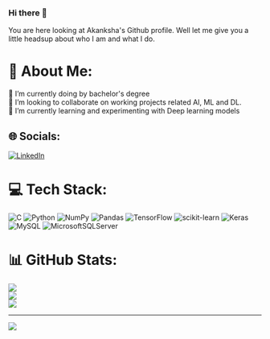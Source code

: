 ### Hi there 👋
You are here looking at Akanksha's Github profile. Well let me give you a little headsup about who I am and what I do.

# 💫 About Me:
🔭 I’m currently doing by bachelor's degree <br>👯 I’m looking to collaborate on working projects related AI, ML and DL.<br>🌱 I’m currently learning and experimenting with Deep learning models 


## 🌐 Socials:
[![LinkedIn](https://img.shields.io/badge/LinkedIn-%230077B5.svg?logo=linkedin&logoColor=white)](https://linkedin.com/in/https://www.linkedin.com/in/akanksha-viswakarma-achar-83a616216/) 

# 💻 Tech Stack:
![C](https://img.shields.io/badge/c-%2300599C.svg?style=for-the-badge&logo=c&logoColor=white) ![Python](https://img.shields.io/badge/python-3670A0?style=for-the-badge&logo=python&logoColor=ffdd54) ![NumPy](https://img.shields.io/badge/numpy-%23013243.svg?style=for-the-badge&logo=numpy&logoColor=white) ![Pandas](https://img.shields.io/badge/pandas-%23150458.svg?style=for-the-badge&logo=pandas&logoColor=white) ![TensorFlow](https://img.shields.io/badge/TensorFlow-%23FF6F00.svg?style=for-the-badge&logo=TensorFlow&logoColor=white) ![scikit-learn](https://img.shields.io/badge/scikit--learn-%23F7931E.svg?style=for-the-badge&logo=scikit-learn&logoColor=white) ![Keras](https://img.shields.io/badge/Keras-%23D00000.svg?style=for-the-badge&logo=Keras&logoColor=white) ![MySQL](https://img.shields.io/badge/mysql-%2300f.svg?style=for-the-badge&logo=mysql&logoColor=white) ![MicrosoftSQLServer](https://img.shields.io/badge/Microsoft%20SQL%20Sever-CC2927?style=for-the-badge&logo=microsoft%20sql%20server&logoColor=white)
# 📊 GitHub Stats:
![](https://github-readme-stats.vercel.app/api?username=akks2703&theme=dark&hide_border=true&include_all_commits=false&count_private=true)<br/>
![](https://github-readme-streak-stats.herokuapp.com/?user=akks2703&theme=dark&hide_border=true)<br/>
![](https://github-readme-stats.vercel.app/api/top-langs/?username=akks2703&theme=dark&hide_border=true&include_all_commits=false&count_private=true&layout=compact)

---
[![](https://visitcount.itsvg.in/api?id=akks2703&icon=0&color=0)](https://visitcount.itsvg.in)

<!-- Proudly created with GPRM ( https://gprm.itsvg.in ) -->
<!--
**akks2703/akks2703** is a ✨ _special_ ✨ repository because its `README.md` (this file) appears on your GitHub profile.

Here are some ideas to get you started:

- 🔭 I’m currently working on ...
- 🌱 I’m currently learning ...
- 👯 I’m looking to collaborate on ...
- 🤔 I’m looking for help with ...
- 💬 Ask me about ...
- 📫 How to reach me: ...
- 😄 Pronouns: ...
- ⚡ Fun fact: ...
-->
